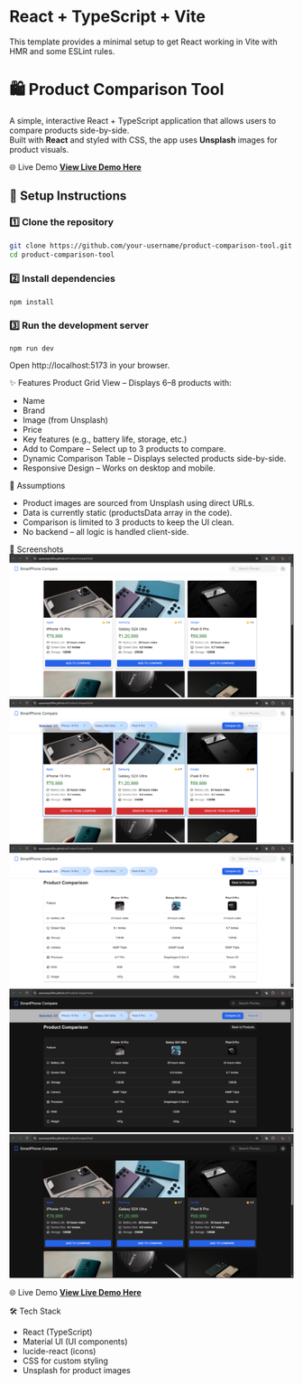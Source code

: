 # React + TypeScript + Vite

This template provides a minimal setup to get React working in Vite with HMR and some ESLint rules.

# 🛍️ Product Comparison Tool

A simple, interactive React + TypeScript application that allows users to compare products side-by-side.  
Built with **React** and styled with CSS, the app uses **Unsplash** images for product visuals.

🌐 Live Demo
**[View Live Demo Here](https://upasanajoddha.github.io/ProductCompareTool/)**

## 🚀 Setup Instructions

### 1️⃣ Clone the repository
```bash
git clone https://github.com/your-username/product-comparison-tool.git
cd product-comparison-tool
```
### 2️⃣ Install dependencies
```
npm install
```
### 3️⃣ Run the development server
```
npm run dev
```
Open http://localhost:5173 in your browser.

✨ Features
Product Grid View – Displays 6–8 products with:

- Name
- Brand
- Image (from Unsplash)
- Price
- Key features (e.g., battery life, storage, etc.)
- Add to Compare – Select up to 3 products to compare.
- Dynamic Comparison Table – Displays selected products side-by-side.
- Responsive Design – Works on desktop and mobile.

📌 Assumptions
- Product images are sourced from Unsplash using direct URLs.
- Data is currently static (productsData array in the code).
- Comparison is limited to 3 products to keep the UI clean.
- No backend – all logic is handled client-side.

📸 Screenshots
![Product List](./screenshots/Product_List.png)
![Product To Compare](./screenshots/Product_To_Compare.png)
![Comparison Table](./screenshots/Comparison_Table.png)
![Dark Mode](./screenshots/Dark_Mode.png)
![Dark Mode 2](./screenshots/Dark_Mode2.png)

🌐 Live Demo
**[View Live Demo Here](https://upasanajoddha.github.io/ProductCompareTool/)**

🛠 Tech Stack
- React (TypeScript)
- Material UI (UI components)
- lucide-react (icons)
- CSS for custom styling
- Unsplash for product images

